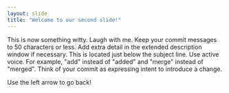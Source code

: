 ```yaml
---
layout: slide
title: "Welcome to our second slide!"
---
```

This is now something witty. Laugh with me.
Keep your commit messages to 50 characters or less. Add extra detail in the extended description window if necessary. This is located just below the subject line.
Use active voice. For example, "add" instead of "added" and "merge" instead of "merged".
Think of your commit as expressing intent to introduce a change.

Use the left arrow to go back!
